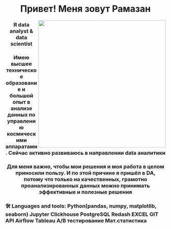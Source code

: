 <div id="header" align="center">
    <h1>Привет! Меня зовут Рамазан </h1>
    <img align="right" src="https://media.giphy.com/media/SpopD7IQN2gK3qN4jS/giphy.gif" width="400">
    <h3>Я data analyst & data scientist</h3>
    <h3>Имею высшее техническое образование и большой опыт в анализе данных по управлению космическими аппаратами. Сейчас активно развиваюсь в направлении data аналитики</h3>
    <h3>Для меня важно, чтобы мои решения и моя работа в целом приносили пользу. И по этой причине я пришёл в DA, потому что только на качественных, грамотно проанализированных данных можно принимать эффективные и полезные решения</h3>
</div>

### 🛠️ Languages and tools: Python(pandas, numpy, matplotlib, seaborn) Jupyter Clickhouse PostgreSQL Redash EXCEL GIT API Airflow Tableau A/B тестирование Мат.статистика

<!---
Ramazan09041990/Ramazan09041990 is a ✨ special ✨ repository because its `README.md` (this file) appears on your GitHub profile.
You can click the Preview link to take a look at your changes.
--->




